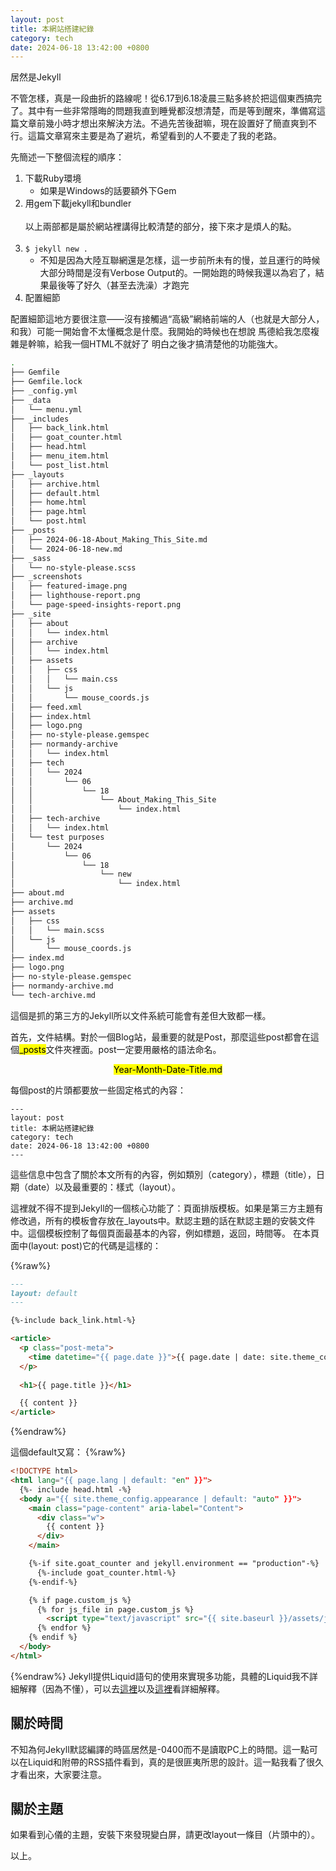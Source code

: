 ```yaml
---
layout: post
title: 本網站搭建紀錄
category: tech
date: 2024-06-18 13:42:00 +0800
---
```

居然是Jekyll


不管怎樣，真是一段曲折的路線呢！從6.17到6.18凌晨三點多終於把這個東西搞完了。其中有一些非常隱晦的問題我直到睡覺都沒想清楚，而是等到醒來，準備寫這篇文章前幾小時才想出來解決方法。不過先苦後甜嘛，現在設置好了簡直爽到不行。這篇文章寫來主要是為了避坑，希望看到的人不要走了我的老路。

先簡述一下整個流程的順序：

1. 下載Ruby環境
    - 如果是Windows的話要額外下Gem
2. 用gem下載jekyll和bundler<br><br>
以上兩部都是屬於網站裡講得比較清楚的部分，接下來才是煩人的點。
<br><br>
3. `$ jekyll new .`
    - 不知是因為大陸互聯網還是怎樣，這一步前所未有的慢，並且運行的時候大部分時間是沒有Verbose Output的。一開始跑的時候我還以為宕了，結果最後等了好久（甚至去洗澡）才跑完
4. 配置細節

配置細節這地方要很注意——沒有接觸過“高級”網絡前端的人（也就是大部分人，和我）可能一開始會不太懂概念是什麼。我開始的時候也在想說 馬德給我怎麼複雜是幹嘛，給我一個HTML不就好了 明白之後才搞清楚他的功能強大。

```bash
.
├── Gemfile
├── Gemfile.lock
├── _config.yml
├── _data
│   └── menu.yml
├── _includes
│   ├── back_link.html
│   ├── goat_counter.html
│   ├── head.html
│   ├── menu_item.html
│   └── post_list.html
├── _layouts
│   ├── archive.html
│   ├── default.html
│   ├── home.html
│   ├── page.html
│   └── post.html
├── _posts
│   ├── 2024-06-18-About_Making_This_Site.md
│   └── 2024-06-18-new.md
├── _sass
│   └── no-style-please.scss
├── _screenshots
│   ├── featured-image.png
│   ├── lighthouse-report.png
│   └── page-speed-insights-report.png
├── _site
│   ├── about
│   │   └── index.html
│   ├── archive
│   │   └── index.html
│   ├── assets
│   │   ├── css
│   │   │   └── main.css
│   │   └── js
│   │       └── mouse_coords.js
│   ├── feed.xml
│   ├── index.html
│   ├── logo.png
│   ├── no-style-please.gemspec
│   ├── normandy-archive
│   │   └── index.html
│   ├── tech
│   │   └── 2024
│   │       └── 06
│   │           └── 18
│   │               └── About_Making_This_Site
│   │                   └── index.html
│   ├── tech-archive
│   │   └── index.html
│   └── test purposes
│       └── 2024
│           └── 06
│               └── 18
│                   └── new
│                       └── index.html
├── about.md
├── archive.md
├── assets
│   ├── css
│   │   └── main.scss
│   └── js
│       └── mouse_coords.js
├── index.md
├── logo.png
├── no-style-please.gemspec
├── normandy-archive.md
└── tech-archive.md
```

這個是抓的第三方的Jekyll所以文件系統可能會有差但大致都一樣。

首先，文件結構。對於一個Blog站，最重要的就是Post，那麼這些post都會在這個<mark>_posts</mark>文件夾裡面。post一定要用嚴格的語法命名。

<center><mark>Year-Month-Date-Title.md</mark></center>

每個post的片頭都要放一些固定格式的內容：

    ---
    layout: post
    title: 本網站搭建紀錄
    category: tech
    date: 2024-06-18 13:42:00 +0800
    ---

這些信息中包含了關於本文所有的內容，例如類別（category），標題（title），日期（date）以及最重要的：樣式（layout）。

這裡就不得不提到Jekyll的一個核心功能了：頁面排版模板。如果是第三方主題有修改過，所有的模板會存放在_layouts中。默認主題的話在默認主題的安裝文件中。這個模板控制了每個頁面最基本的內容，例如標題，返回，時間等。 在本頁面中(layout: post)它的代碼是這樣的：

{%raw%}
```markdown
---
layout: default
---

{%-include back_link.html-%}

<article>
  <p class="post-meta">
    <time datetime="{{ page.date }}">{{ page.date | date: site.theme_config.date_format_post }}</time>
  </p>
  
  <h1>{{ page.title }}</h1>

  {{ content }}
</article>
```
{%endraw%}

這個default又寫：
{%raw%}
```html
<!DOCTYPE html>
<html lang="{{ page.lang | default: "en" }}">
  {%- include head.html -%}
  <body a="{{ site.theme_config.appearance | default: "auto" }}">
    <main class="page-content" aria-label="Content">
      <div class="w">
        {{ content }}
      </div>
    </main>

    {%-if site.goat_counter and jekyll.environment == "production"-%}
      {%-include goat_counter.html-%}
    {%-endif-%}

    {% if page.custom_js %}
      {% for js_file in page.custom_js %}
        <script type="text/javascript" src="{{ site.baseurl }}/assets/js/{{ js_file }}.js"></script>
      {% endfor %}
    {% endif %}
  </body>
</html>
```
{%endraw%}
Jekyll提供Liquid語句的使用來實現多功能，具體的Liquid我不詳細解釋（因為不懂），可以去[這裡](https://jekyllrb.com/docs/liquid/)以及[這裡](https://shopify.github.io/liquid/)看詳細解釋。

關於時間
---
不知為何Jekyll默認編譯的時區居然是-0400而不是讀取PC上的時間。這一點可以在Liquid和附帶的RSS插件看到，真的是很匪夷所思的設計。這一點我看了很久才看出來，大家要注意。

關於主題
---
如果看到心儀的主題，安裝下來發現變白屏，請更改layout一條目（片頭中的）。

以上。
